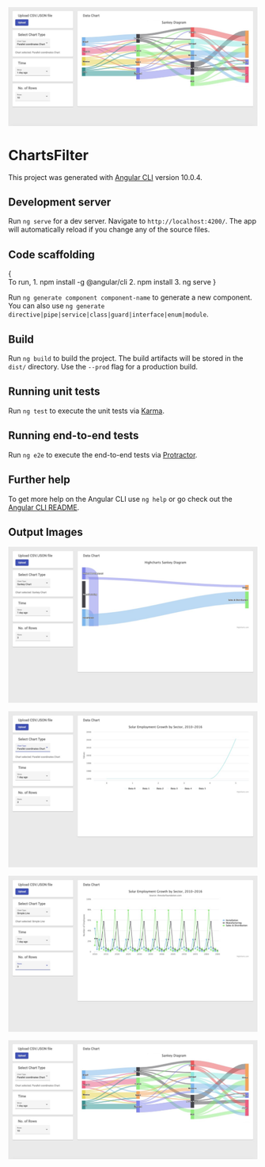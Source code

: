 
![alt text](https://github.com/AakankshaDahima/NewChartsFromFile/blob/main/src/assets/outputDisplay.jpeg?raw=true)

# ChartsFilter

This project was generated with [Angular CLI](https://github.com/angular/angular-cli) version 10.0.4.

## Development server

Run `ng serve` for a dev server. Navigate to `http://localhost:4200/`. The app will automatically reload if you change any of the source files.

## Code scaffolding

{   
    To run, 
    1. npm install -g @angular/cli
    2. npm install
    3. ng serve
}

Run `ng generate component component-name` to generate a new component. You can also use `ng generate directive|pipe|service|class|guard|interface|enum|module`.

## Build

Run `ng build` to build the project. The build artifacts will be stored in the `dist/` directory. Use the `--prod` flag for a production build.

## Running unit tests

Run `ng test` to execute the unit tests via [Karma](https://karma-runner.github.io).

## Running end-to-end tests

Run `ng e2e` to execute the end-to-end tests via [Protractor](http://www.protractortest.org/).

## Further help

To get more help on the Angular CLI use `ng help` or go check out the [Angular CLI README](https://github.com/angular/angular-cli/blob/master/README.md).

## Output Images

![alt text](https://github.com/AakankshaDahima/NewChartsFromFile/blob/main/src/assets/outputDisplay2.jpeg?raw=true)

![alt text](https://github.com/AakankshaDahima/NewChartsFromFile/blob/main/src/assets/outputDisplay3.jpeg?raw=true)

![alt text](https://github.com/AakankshaDahima/NewChartsFromFile/blob/main/src/assets/outputDisplay4.jpeg?raw=true)

![alt text](https://github.com/AakankshaDahima/NewChartsFromFile/blob/main/src/assets/outputDisplay5.jpeg?raw=true)


